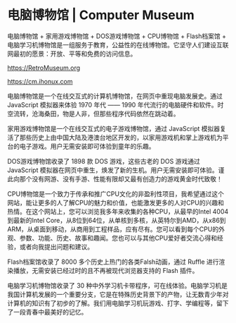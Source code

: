 # 电脑博物馆 | Computer Museum

电脑博物馆 + 家用游戏博物馆 + DOS游戏博物馆 + CPU博物馆 + Flash档案馆 + 电脑学习机博物馆是一组服务于教育，公益性的在线博物馆。它坚守人们建设互联网最初的愿景：开放、平等和免费的访问信息。

<https://RetroMuseum.org>

<https://cm.ihonux.com>

电脑博物馆是一个在线交互式的计算机博物馆，在网页中重现电脑发展史。通过 JavaScript 模拟器来体验 1970 年代 —— 1990 年代流行的电脑硬件和软件。时空流转，沧海桑田，物是人非，但那些程序代码依然在跳动着。

家用游戏博物馆是一个在线交互式的电子游戏博物馆，通过 JavaScript 模拟器复活了那些历史上由中国大陆及港澳台地区开发的，以家用游戏机和掌上游戏机为平台的电子游戏。用户无需安装即可体验到童年的乐趣。

DOS游戏博物馆收录了 1898 款 DOS 游戏，这些古老的 DOS 游戏通过 JavaScript 模拟器在网页中重生，焕发了新的生机。用户无需安装即可体验。谨此向那个没有网游、没有手游、性能有限却又最有创造力的游戏黄金时代致敬！

CPU博物馆是一个致力于传承和推广CPU文化的非盈利性项目，我希望通过这个网站，能让更多的人了解CPU的魅力和价值，也能激发更多的人对CPU的兴趣和热情。在这个网站上，您可以浏览我多年来收集的各种CPU，从最早的Intel 4004到最新的Intel Core，从8位到64位，从单核到多核，从英特尔到AMD，从x86到ARM，从桌面到移动，从商用到工程样品，应有尽有。您可以看到每个CPU的外观、参数、功能、历史、故事和趣闻。您也可以与其他CPU爱好者交流心得和经验，或者向我提出问题和建议。

Flash档案馆收录了 8000 多个历史上热门的各类Falsh动画，通过 Ruffle 进行渲染播放，无需安装已经过时的且不再被现代浏览器支持的 Flash 插件。

电脑学习机博物馆收录了 30 种中外学习机卡带程序，可在线体验。电脑学习机是我国计算机发展的一个重要分支，它是在特殊历史背景下的产物，让无数青少年对计算机的知识有了初步的了解。我们用电脑学习机玩游戏、打字、学编程等，留下了一段青春中最美好的记忆。